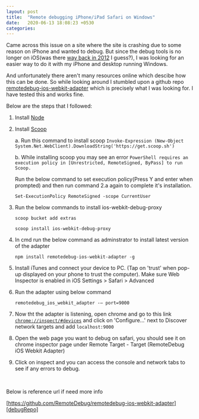 ```yaml
---
layout: post
title:  "Remote debugging iPhone/iPad Safari on Windows"
date:   2020-06-13 18:08:23 +0530
categories:
---
```

Came across this issue on a site where the site is crashing due to some reason on iPhone and wanted to debug. But since the debug tools is no longer on iOS(was there [way back in 2012][old iOS] I guess?), I was looking for an easier way to do it with my iPhone and desktop running Windows.

And unfortunately there aren't many resources online which descibe how this can be done. So while looking around I stumbled upon a github repo [remotedebug-ios-webkit-adapter][debugRepo] which is precisely what I was looking for. I have tested this and works fine.

Below are the steps that I followed:
1. Install [Node][node]
2. Install [Scoop][scoop]

	a. Run this command to install scoop
`Invoke-Expression (New-Object System.Net.WebClient).DownloadString('https://get.scoop.sh')`

	b. While installing scoop you may see an error `PowerShell requires an execution policy in [Unrestricted, RemoteSigned, ByPass] to run Scoop.` 
	
	Run the below command to set execution policy(Press Y and enter when prompted) and then run command 2.a again to complete it's installation.
	
	`Set-ExecutionPolicy RemoteSigned -scope CurrentUser`
3. Run the below commands to install ios-webkit-debug-proxy

	`scoop bucket add extras`

	`scoop install ios-webkit-debug-proxy`
4. In cmd run the below command as adminstrator to install latest version of the adapter

	`npm install remotedebug-ios-webkit-adapter -g`
5. Install iTunes and connect your device to PC. (Tap on 'trust' when pop-up displayed on your phone to trust the computer). Make sure Web Inspector is enabled in iOS Settings > Safari > Advanced
6. Run the adapter using below command 

	`remotedebug_ios_webkit_adapter -— port=9000`
7. Now tht the adapter is listening, open chrome and go to this link [`chrome://inspect/#devices`][chromeInspect] and click on 'Configure...' next to Discover network targets and add `localhost:9000`
8. Open the web page you want to debug on safari, you should see it on chrome inspector page under Remote Target - Target (RemoteDebug iOS Webkit Adapter)
9. Click on inspect and you can access the console and network tabs to see if any errors to debug.&nbsp;

&nbsp;



Below is reference url if need more info

[https://github.com/RemoteDebug/remotedebug-ios-webkit-adapter][debugRepo]



[old iOS]: https://www.dummies.com/web-design-development/how-to-use-developer-tools-in-safari-on-ios/
[node]: https://nodejs.org/en/download/
[scoop]: https://scoop.sh/
[debugRepo]: https://github.com/RemoteDebug/remotedebug-ios-webkit-adapter
[chromeInspect]: chrome://inspect/#devices
